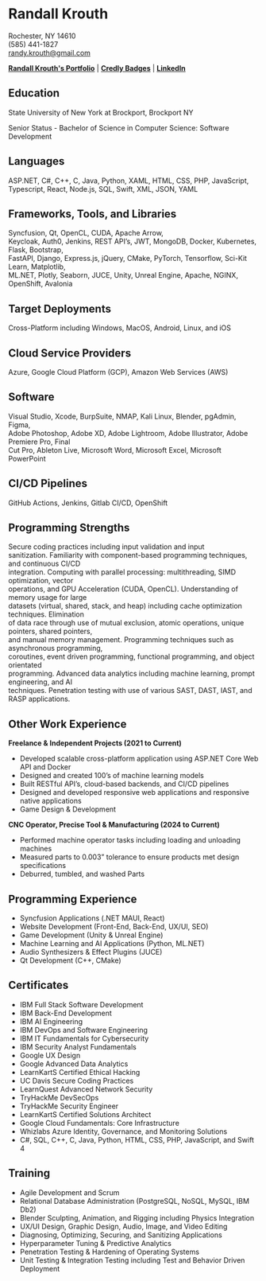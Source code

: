 # Randall Krouth

Rochester, NY 14610  
(585) 441-1827  
randy.krouth@gmail.com  

**[Randall Krouth's Portfolio](https://randy-krouth-vm.github.io/Portfolio/)** | **[Credly Badges](https://www.credly.com/users/randall-krouth/badges)** | **[LinkedIn](https://www.linkedin.com/in/randall-krouth-6a7957a0/)**

## Education
State University of New York at Brockport, Brockport NY  

Senior Status - Bachelor of Science in Computer Science: Software Development 

## Languages
ASP.NET, C#, C++, C, Java, Python, XAML, HTML, CSS, PHP, JavaScript,  
Typescript, React, Node.js, SQL, Swift, XML, JSON, YAML  

## Frameworks, Tools, and Libraries
Syncfusion, Qt, OpenCL, CUDA, Apache Arrow,  
Keycloak, Auth0, Jenkins, REST API’s, JWT, MongoDB, Docker, Kubernetes, Flask, Bootstrap,  
FastAPI, Django, Express.js, jQuery, CMake, PyTorch, Tensorflow, Sci-Kit Learn, Matplotlib,  
ML.NET, Plotly, Seaborn, JUCE, Unity, Unreal Engine, Apache, NGINX, OpenShift, Avalonia  

## Target Deployments
Cross-Platform including Windows, MacOS, Android, Linux, and iOS  

## Cloud Service Providers
Azure, Google Cloud Platform (GCP), Amazon Web Services (AWS)  

## Software
Visual Studio, Xcode, BurpSuite, NMAP, Kali Linux, Blender, pgAdmin, Figma,  
Adobe Photoshop, Adobe XD, Adobe Lightroom, Adobe Illustrator, Adobe Premiere Pro, Final  
Cut Pro, Ableton Live, Microsoft Word, Microsoft Excel, Microsoft PowerPoint  

## CI/CD Pipelines
GitHub Actions, Jenkins, Gitlab CI/CD, OpenShift  

## Programming Strengths
Secure coding practices including input validation and input  
sanitization. Familiarity with component-based programming techniques, and continuous CI/CD  
integration. Computing with parallel processing: multithreading, SIMD optimization, vector  
operations, and GPU Acceleration (CUDA, OpenCL). Understanding of memory usage for large  
datasets (virtual, shared, stack, and heap) including cache optimization techniques. Elimination  
of data race through use of mutual exclusion, atomic operations, unique pointers, shared pointers,  
and manual memory management. Programming techniques such as asynchronous programming,  
coroutines, event driven programming, functional programming, and object orientated  
programming. Advanced data analytics including machine learning, prompt engineering, and AI  
techniques. Penetration testing with use of various SAST, DAST, IAST, and RASP applications.  

## Other Work Experience

**Freelance & Independent Projects (2021 to Current)**  
- Developed scalable cross-platform application using ASP.NET Core Web API and Docker  
- Designed and created 100’s of machine learning models  
- Built RESTful API’s, cloud-based backends, and CI/CD pipelines  
- Designed and developed responsive web applications and responsive native applications  
- Game Design & Development  

**CNC Operator, Precise Tool & Manufacturing (2024 to Current)**  
- Performed machine operator tasks including loading and unloading machines  
- Measured parts to 0.003” tolerance to ensure products met design specifications  
- Deburred, tumbled, and washed Parts  

## Programming Experience
- Syncfusion Applications (.NET MAUI, React)  
- Website Development (Front-End, Back-End, UX/UI, SEO)  
- Game Development (Unity & Unreal Engine)  
- Machine Learning and AI Applications (Python, ML.NET)  
- Audio Synthesizers & Effect Plugins (JUCE)  
- Qt Development (C++, CMake)  

## Certificates
- IBM Full Stack Software Development  
- IBM Back-End Development  
- IBM AI Engineering  
- IBM DevOps and Software Engineering  
- IBM IT Fundamentals for Cybersecurity  
- IBM Security Analyst Fundamentals  
- Google UX Design  
- Google Advanced Data Analytics  
- LearnKartS Certified Ethical Hacking  
- UC Davis Secure Coding Practices  
- LearnQuest Advanced Network Security  
- TryHackMe DevSecOps  
- TryHackMe Security Engineer  
- LearnKartS Certified Solutions Architect  
- Google Cloud Fundamentals: Core Infrastructure  
- Whizlabs Azure Identity, Governance, and Monitoring Solutions  
- C#, SQL, C++, C, Java, Python, HTML, CSS, PHP, JavaScript, and Swift 4  

## Training
- Agile Development and Scrum  
- Relational Database Administration (PostgreSQL, NoSQL, MySQL, IBM Db2)  
- Blender Sculpting, Animation, and Rigging including Physics Integration  
- UX/UI Design, Graphic Design, Audio, Image, and Video Editing  
- Diagnosing, Optimizing, Securing, and Sanitizing Applications  
- Hyperparameter Tuning & Predictive Analytics  
- Penetration Testing & Hardening of Operating Systems  
- Unit Testing & Integration Testing including Test and Behavior Driven Deployment  
